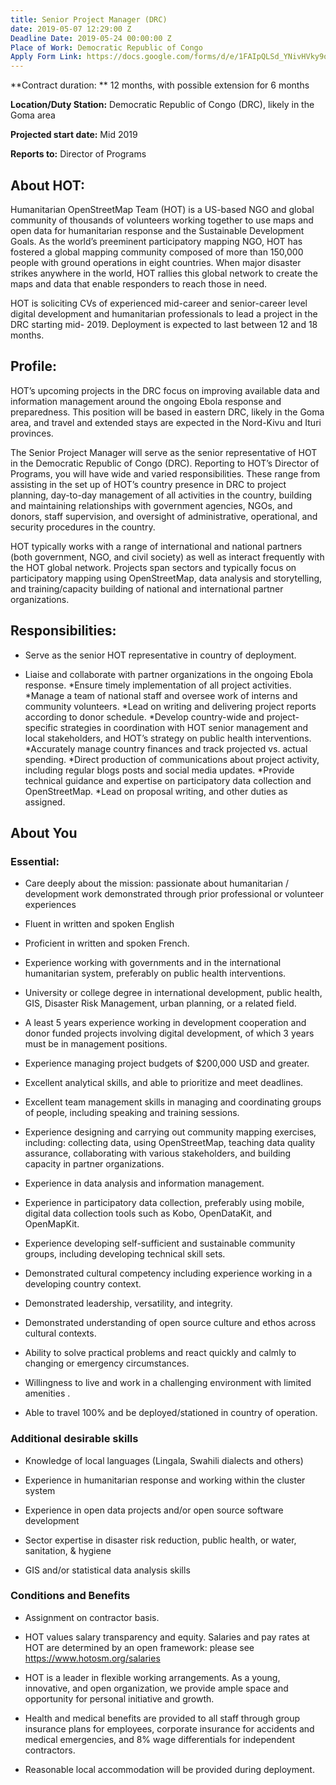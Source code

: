 ```yaml
---
title: Senior Project Manager (DRC)
date: 2019-05-07 12:29:00 Z
Deadline Date: 2019-05-24 00:00:00 Z
Place of Work: Democratic Republic of Congo
Apply Form Link: https://docs.google.com/forms/d/e/1FAIpQLSd_YNivHVky9oLDOtrtyrfuUjufv2g8atSaEjEObi3QCshD6A/viewform
---
```


**Contract duration: ** 12 months, with possible extension for 6 months

**Location/Duty Station:** Democratic Republic of Congo (DRC), likely in the Goma area

**Projected start date:** Mid 2019

**Reports to:** Director of Programs

## About HOT:

Humanitarian OpenStreetMap Team (HOT) is a US-based NGO and global community of thousands of volunteers working together to use maps and open data for humanitarian response and the Sustainable Development Goals. As the world’s preeminent participatory mapping NGO, HOT has fostered a global mapping community composed of more than 150,000 people with ground operations in eight countries. When major disaster strikes anywhere in the world, HOT rallies this global network to create the maps and data that enable responders to reach those in need.

HOT is soliciting CVs of experienced mid-career and senior-career level digital development and humanitarian professionals to lead a project in the DRC starting mid- 2019. Deployment is expected to last between 12 and 18 months.

## Profile:

HOT’s upcoming projects in the DRC focus on improving available data and information management around the ongoing Ebola response and preparedness. This position will be based in eastern DRC, likely in the Goma area, and travel and extended stays are expected in the Nord-Kivu and Ituri provinces.

The Senior Project Manager will serve as the senior representative of HOT in the Democratic Republic of Congo (DRC). Reporting to HOT’s Director of Programs, you will have wide and varied responsibilities. These range from assisting in the set up of HOT’s country presence in DRC to project planning, day-to-day management of all activities in the country, building  and maintaining relationships with government agencies, NGOs, and donors, staff supervision, and oversight of administrative, operational, and security procedures in the country.

HOT typically works with a range of international and national partners (both government, NGO, and civil society) as well as interact frequently with the HOT global network. Projects span sectors and typically focus on participatory mapping using OpenStreetMap, data analysis and storytelling, and training/capacity building of national and international partner organizations.

## Responsibilities:

* Serve as the senior HOT representative in country of deployment.

* Liaise and collaborate with partner organizations in the ongoing Ebola response.
  \*Ensure timely implementation of all project activities.
  \*Manage a team of national staff and oversee work of interns and community volunteers.
  \*Lead on writing and delivering project reports according to donor schedule.
  \*Develop country-wide and project-specific strategies in coordination with HOT senior management and local stakeholders, and HOT’s strategy on public health interventions.
  \*Accurately manage country finances and track projected vs. actual spending.
  \*Direct production of communications about project activity, including regular blogs posts and social media updates.
  \*Provide technical guidance and expertise on participatory data collection and OpenStreetMap.
  \*Lead on proposal writing, and other duties as assigned.

## About You

### Essential:

* Care deeply about the mission: passionate about humanitarian / development work demonstrated through prior professional or volunteer experiences

* Fluent in written and spoken English

* Proficient in written and spoken French.

* Experience working with governments and in the international humanitarian system, preferably on public health interventions.

* University or college degree in international development, public health, GIS, Disaster Risk Management, urban planning, or a related field.

* A least 5 years experience working in development cooperation and donor funded projects involving digital development, of which 3 years must be in management positions.

* Experience managing project budgets of $200,000 USD and greater.

* Excellent analytical skills, and able to prioritize and meet deadlines.

* Excellent team management skills in managing and coordinating groups of people, including speaking and training sessions.

* Experience designing and carrying out community mapping exercises, including: collecting data, using OpenStreetMap, teaching data quality assurance, collaborating with various stakeholders, and building capacity in partner organizations.

* Experience in data analysis and information management.

* Experience in participatory data collection, preferably using mobile, digital data collection tools such as Kobo, OpenDataKit, and OpenMapKit.

* Experience developing self-sufficient and sustainable community groups, including developing technical skill sets.

* Demonstrated cultural competency including experience working in a developing country context.

* Demonstrated leadership, versatility, and integrity.

* Demonstrated understanding of open source culture and ethos across cultural contexts.

* Ability to solve practical problems and react quickly and calmly to changing or emergency circumstances.

* Willingness to live and work in a challenging environment with limited amenities .

* Able to travel 100% and be deployed/stationed in country of operation.

### Additional desirable skills

* Knowledge of local languages (Lingala, Swahili dialects and others)

* Experience in humanitarian response and working within the cluster system

* Experience in open data projects and/or open source software development

* Sector expertise in disaster risk reduction, public health, or water, sanitation, & hygiene

* GIS and/or statistical data analysis skills

### Conditions and Benefits

* Assignment on contractor basis.

* HOT values salary transparency and equity. Salaries and pay rates at HOT are determined by an open framework: please see https://www.hotosm.org/salaries

* HOT is a leader in flexible working arrangements. As a young, innovative, and open organization, we provide ample space and opportunity for personal initiative and growth.

* Health and medical benefits are provided to all staff through group insurance plans for employees, corporate insurance for accidents and medical emergencies, and 8% wage differentials for independent contractors.

* Reasonable local accommodation will be provided during deployment.